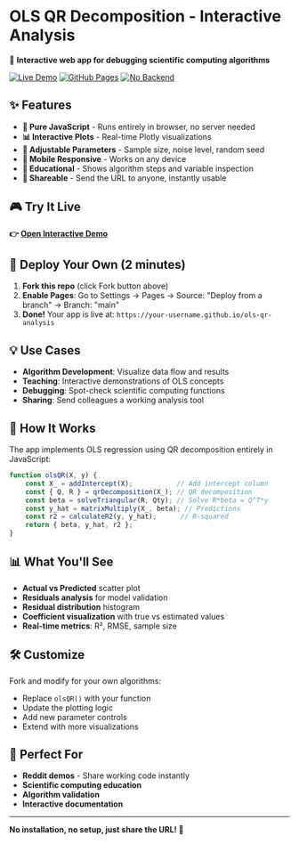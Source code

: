 # OLS QR Decomposition - Interactive Analysis

🔬 **Interactive web app for debugging scientific computing algorithms**

[![Live Demo](https://img.shields.io/badge/Demo-Live-brightgreen)](https://your-username.github.io/ols-qr-analysis)
[![GitHub Pages](https://img.shields.io/badge/Hosted%20on-GitHub%20Pages-blue)](https://pages.github.com/)
[![No Backend](https://img.shields.io/badge/Backend-None%20Required-orange)](https://github.com/your-username/ols-qr-analysis)

## ✨ Features

- **🚀 Pure JavaScript** - Runs entirely in browser, no server needed
- **📊 Interactive Plots** - Real-time Plotly visualizations  
- **🔧 Adjustable Parameters** - Sample size, noise level, random seed
- **📱 Mobile Responsive** - Works on any device
- **🎯 Educational** - Shows algorithm steps and variable inspection
- **🔗 Shareable** - Send the URL to anyone, instantly usable

## 🎮 Try It Live

**👉 [Open Interactive Demo](https://via-integra101.github.io/ols-qr-analysis/)**

## 🚀 Deploy Your Own (2 minutes)

1. **Fork this repo** (click Fork button above)
2. **Enable Pages**: Go to Settings → Pages → Source: "Deploy from a branch" → Branch: "main"
3. **Done!** Your app is live at: `https://your-username.github.io/ols-qr-analysis`

## 💡 Use Cases

- **Algorithm Development**: Visualize data flow and results
- **Teaching**: Interactive demonstrations of OLS concepts
- **Debugging**: Spot-check scientific computing functions
- **Sharing**: Send colleagues a working analysis tool

## 🔧 How It Works

The app implements OLS regression using QR decomposition entirely in JavaScript:

```javascript
function olsQR(X, y) {
    const X_ = addIntercept(X);           // Add intercept column
    const { Q, R } = qrDecomposition(X_); // QR decomposition  
    const beta = solveTriangular(R, Qty); // Solve R*beta = Q^T*y
    const y_hat = matrixMultiply(X_, beta); // Predictions
    const r2 = calculateR2(y, y_hat);      // R-squared
    return { beta, y_hat, r2 };
}
```

## 📊 What You'll See

- **Actual vs Predicted** scatter plot
- **Residuals analysis** for model validation  
- **Residual distribution** histogram
- **Coefficient visualization** with true vs estimated values
- **Real-time metrics**: R², RMSE, sample size

## 🛠 Customize

Fork and modify for your own algorithms:

- Replace `olsQR()` with your function
- Update the plotting logic
- Add new parameter controls
- Extend with more visualizations

## 📝 Perfect For

- **Reddit demos** - Share working code instantly
- **Scientific computing education** 
- **Algorithm validation**
- **Interactive documentation**

---

**No installation, no setup, just share the URL! 🎉**
